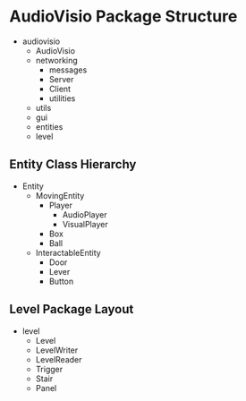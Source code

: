 AudioVisio Package Structure
============================

* audiovisio
    - AudioVisio
    - networking
        - messages
        - Server
        - Client
        - utilities
    - utils
    - gui
    - entities
    - level

Entity Class Hierarchy
----------------------
* Entity
    - MovingEntity
        - Player
            - AudioPlayer
            - VisualPlayer
        - Box
        - Ball
    - InteractableEntity
        - Door
        - Lever
        - Button

Level Package Layout
--------------------
* level
    - Level
    - LevelWriter
    - LevelReader
    - Trigger
    - Stair
    - Panel

